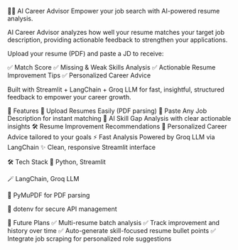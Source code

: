 🧑‍💼 AI Career Advisor
Empower your job search with AI-powered resume analysis.

AI Career Advisor analyzes how well your resume matches your target job description, providing actionable feedback to strengthen your applications.

Upload your resume (PDF) and paste a JD to receive:

✅ Match Score
✅ Missing & Weak Skills Analysis
✅ Actionable Resume Improvement Tips
✅ Personalized Career Advice

Built with Streamlit + LangChain + Groq LLM for fast, insightful, structured feedback to empower your career growth.

🚀 Features
📂 Upload Resumes Easily (PDF parsing)
📝 Paste Any Job Description for instant matching
🤖 AI Skill Gap Analysis with clear actionable insights
🛠️ Resume Improvement Recommendations
🌿 Personalized Career Advice tailored to your goals
⚡ Fast Analysis Powered by Groq LLM via LangChain
✨ Clean, responsive Streamlit interface

🛠️ Tech Stack
🐍 Python, Streamlit

🪄 LangChain, Groq LLM

📄 PyMuPDF for PDF parsing

🔐 dotenv for secure API management

🔮 Future Plans
✅ Multi-resume batch analysis
✅ Track improvement and history over time
✅ Auto-generate skill-focused resume bullet points
✅ Integrate job scraping for personalized role suggestions
